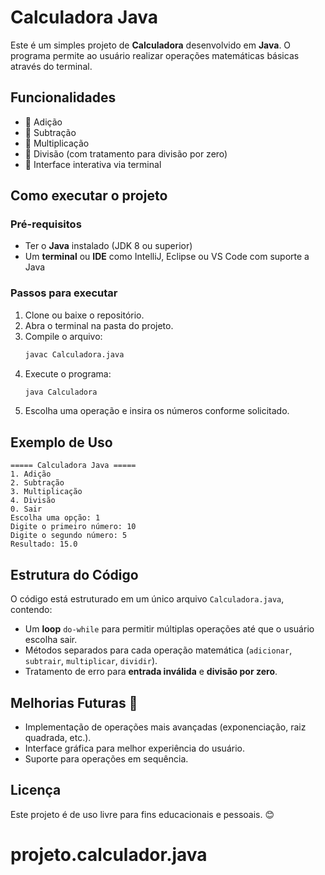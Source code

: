 # Calculadora Java

Este é um simples projeto de **Calculadora** desenvolvido em **Java**. O programa permite ao usuário realizar operações matemáticas básicas através do terminal.

## Funcionalidades

- 📌 Adição
- 📌 Subtração
- 📌 Multiplicação
- 📌 Divisão (com tratamento para divisão por zero)
- 📌 Interface interativa via terminal

## Como executar o projeto

### Pré-requisitos

- Ter o **Java** instalado (JDK 8 ou superior)
- Um **terminal** ou **IDE** como IntelliJ, Eclipse ou VS Code com suporte a Java

### Passos para executar

1. Clone ou baixe o repositório.
2. Abra o terminal na pasta do projeto.
3. Compile o arquivo:
   ```sh
   javac Calculadora.java
   ```
4. Execute o programa:
   ```sh
   java Calculadora
   ```
5. Escolha uma operação e insira os números conforme solicitado.

## Exemplo de Uso

```
===== Calculadora Java =====
1. Adição
2. Subtração
3. Multiplicação
4. Divisão
0. Sair
Escolha uma opção: 1
Digite o primeiro número: 10
Digite o segundo número: 5
Resultado: 15.0
```

## Estrutura do Código

O código está estruturado em um único arquivo `Calculadora.java`, contendo:

- Um **loop** `do-while` para permitir múltiplas operações até que o usuário escolha sair.
- Métodos separados para cada operação matemática (`adicionar`, `subtrair`, `multiplicar`, `dividir`).
- Tratamento de erro para **entrada inválida** e **divisão por zero**.

## Melhorias Futuras 🚀

- Implementação de operações mais avançadas (exponenciação, raiz quadrada, etc.).
- Interface gráfica para melhor experiência do usuário.
- Suporte para operações em sequência.

## Licença

Este projeto é de uso livre para fins educacionais e pessoais. 😊

# projeto.calculador.java
